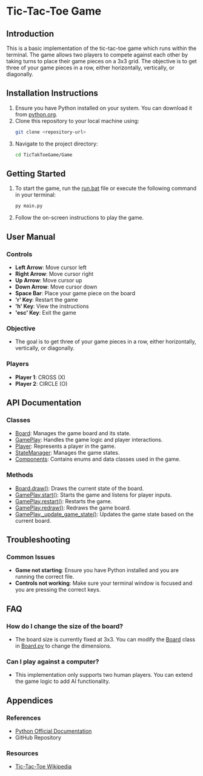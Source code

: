 # Tic-Tac-Toe Game

## Introduction
This is a basic implementation of the tic-tac-toe game which runs within the terminal. The game allows two players to compete against each other by taking turns to place their game pieces on a 3x3 grid. The objective is to get three of your game pieces in a row, either horizontally, vertically, or diagonally.

## Installation Instructions
1. Ensure you have Python installed on your system. You can download it from [python.org](https://www.python.org/).
2. Clone this repository to your local machine using:
    ```sh
    git clone <repository-url>
    ```
3. Navigate to the project directory:
    ```sh
    cd TicTakToeGame/Game
    ```

## Getting Started
1. To start the game, run the [run.bat](http://_vscodecontentref_/1) file or execute the following command in your terminal:
    ```sh
    py main.py
    ```
2. Follow the on-screen instructions to play the game.

## User Manual
### Controls
- **Left Arrow**: Move cursor left
- **Right Arrow**: Move cursor right
- **Up Arrow**: Move cursor up
- **Down Arrow**: Move cursor down
- **Space Bar**: Place your game piece on the board
- **'r' Key**: Restart the game
- **'h' Key**: View the instructions
- **'esc' Key**: Exit the game

### Objective
- The goal is to get three of your game pieces in a row, either horizontally, vertically, or diagonally.

### Players
- **Player 1**: CROSS (X)
- **Player 2**: CIRCLE (O)

## API Documentation
### Classes
- [Board](http://_vscodecontentref_/2): Manages the game board and its state.
- [GamePlay](http://_vscodecontentref_/3): Handles the game logic and player interactions.
- [Player](http://_vscodecontentref_/4): Represents a player in the game.
- [StateManager](http://_vscodecontentref_/5): Manages the game states.
- [Components](http://_vscodecontentref_/6): Contains enums and data classes used in the game.

### Methods
- [Board.draw()](http://_vscodecontentref_/7): Draws the current state of the board.
- [GamePlay.start()](http://_vscodecontentref_/8): Starts the game and listens for player inputs.
- [GamePlay.restart()](http://_vscodecontentref_/9): Restarts the game.
- [GamePlay.redraw()](http://_vscodecontentref_/10): Redraws the game board.
- [GamePlay._update_game_state()](http://_vscodecontentref_/11): Updates the game state based on the current board.

## Troubleshooting
### Common Issues
- **Game not starting**: Ensure you have Python installed and you are running the correct file.
- **Controls not working**: Make sure your terminal window is focused and you are pressing the correct keys.

## FAQ
### How do I change the size of the board?
- The board size is currently fixed at 3x3. You can modify the [Board](http://_vscodecontentref_/12) class in [Board.py](http://_vscodecontentref_/13) to change the dimensions.

### Can I play against a computer?
- This implementation only supports two human players. You can extend the game logic to add AI functionality.

## Appendices
### References
- [Python Official Documentation](https://docs.python.org/3/)
- GitHub Repository

### Resources
- [Tic-Tac-Toe Wikipedia](https://en.wikipedia.org/wiki/Tic-tac-toe)
